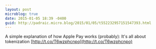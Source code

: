 ```yaml
---
layout: post
microblog: true
date: 2015-01-05 18:39 -0400
guid: http://padraic.micro.blog/2015/01/05/t552232957151547393.html
---
```

A simple explanation of how Apple Pay works (probably): It's all about tokenization [http://t.co/T6wzphcnpo](http://t.co/T6wzphcnpo)
